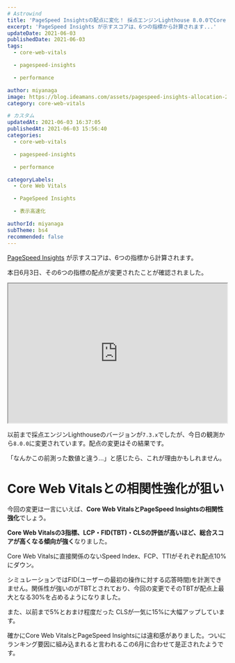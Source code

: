 ```yaml
---
# Astrowind
title: 'PageSpeed Insightsの配点に変化！ 採点エンジンLighthouse 8.0.0でCore Web Vitalsとの相関性強化'
excerpt: 'PageSpeed Insights が示すスコアは、6つの指標から計算されます...'
updateDate: 2021-06-03
publishedDate: 2021-06-03
tags: 
  - core-web-vitals

  - pagespeed-insights

  - performance

author: miyanaga
image: https://blog.ideamans.com/assets/pagespeed-insights-allocation-2.png
category: core-web-vitals

# カスタム
updatedAt: 2021-06-03 16:37:05
publishedAt: 2021-06-03 15:56:40
categories: 
  - core-web-vitals

  - pagespeed-insights

  - performance

categoryLabels: 
  - Core Web Vitals

  - PageSpeed Insights

  - 表示高速化

authorId: miyanaga
subTheme: bs4
recommended: false
---
```


[PageSpeed Insights](https://developers.google.com/speed/pagespeed/insights/) が示すスコアは、6つの指標から計算されます。

本日6月3日、その6つの指標の配点が変更されたことが確認されました。

<iframe src="https://docs.google.com/spreadsheets/d/e/2PACX-1vTMee-_xS4Rr1waMzpJfMRYkufHYZN37FbdtnX2P4KYYypRI7Yrc2AYb0-c8WdhECG_EeN4xfVeywYh/pubhtml?gid=0&amp;single=true&amp;widget=true&amp;headers=false" width="100%" height="320px"></iframe>

以前まで採点エンジンLighthouseのバージョンが`7.3.x`でしたが、今日の観測から`8.0.0`に変更されています。配点の変更はその結果です。

「なんかこの前測った数値と違う...」と感じたら、これが理由かもしれません。

# Core Web Vitalsとの相関性強化が狙い

今回の変更は一言にいえば、**Core Web VitalsとPageSpeed Insightsの相関性強化**でしょう。

**Core Web Vitalsの3指標、LCP・FID(TBT)・CLSの評価が高いほど、総合スコアが高くなる傾向が強く**なりました。

Core Web Vitalsに直接関係のないSpeed Index、FCP、TTIがそれぞれ配点10%にダウン。

シミュレーションではFID(ユーザーの最初の操作に対する応答時間)を計測できません。関係性が強いのがTBTとされており、今回の変更でそのTBTが配点上最大となる30%を占めるようになりました。

また、以前まで5%とおまけ程度だった CLSが一気に15%に大幅アップしています。

確かにCore Web VitalsとPageSpeed Insightsには違和感がありました。ついにランキング要因に組み込まれると言われるこの6月に合わせて是正されたようです。

